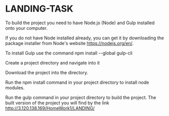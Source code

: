 # LANDING-TASK
To build the project you need to have Node.js (Node) and Gulp installed onto your computer.

If you do not have Node installed already, you can get it by downloading the package installer from Node's website https://nodejs.org/en/.

To install Gulp use the command npm install --global gulp-cli

Create a project directory and navigate into it

Download the project into the directory.

Run the npm install command in your project directory to install node modules.

Run the gulp command in your project directory to build the project.
The built version of the project you will find by the link http://3.120.138.169/HomeWork1/LANDING/
